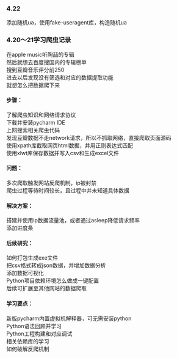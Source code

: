 ### 4.22
添加随机ua，使用fake-useragent库，构造随机ua


### 4.20～21学习爬虫记录
在apple music听陶喆的专辑  
然后就想去百度搜国内的专辑榜单  
搜到豆瓣音乐评分前250  
进去以后发现没有筛选和对应的数据提取功能  
就想怎么把数据爬下来  

#### 步骤：  
了解爬虫知识和网络请求协议  
下载并安装pycharm IDE  
上网搜索相关爬虫代码  
发现豆瓣数据不走network请求，所以不抓取网络，直接爬取页面源码  
使用xpath库截取网页html数据，并用正则表达式匹配  
使用xlwt库保存数据并写入csv和生成excel文件  

#### 问题：  
多次爬取触发网站反爬机制，ip被封禁  
爬虫过程等待时间较长，且过程中并未知道具体数据  

#### 解决方案：   
搭建并使用ip数据流量池，或者通过asleep降低请求频率  
添加进度条  

#### 后续研究：  
如何打包生成exe文件  
把csv格式转成json数据，并增加数据分析  
添加数据可视化  
Python项目依赖环境怎么做成一键配置  
后续可扩展至其他网站的数据爬取  

#### 学习要点：  
新版pycharm内置虚拟机解释器，可无需安装python  
Python语法回顾并学习  
Python工程构建和对应调试  
相关依赖库的学习  
如何破解反爬机制  



